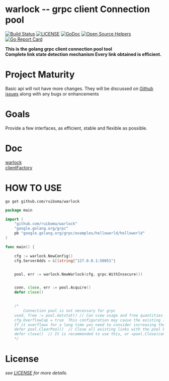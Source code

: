 # warlock -- grpc client Connection pool
[![Build Status](https://travis-ci.com/ruiboma/warlock.svg?branch=master)](https://travis-ci.com/ruiboma/warlock)
[![LICENSE](https://img.shields.io/badge/licence-Apache%202.0-brightgreen.svg?style=flat-square)](https://github.com/ruiboma/warlock/blob/master/LICENSE)
[![GoDoc](https://godoc.org/github.com/ruiboma/warlock?status.svg)](https://godoc.org/github.com/ruiboma/warlock)
[![Open Source Helpers](https://www.codetriage.com/ruiboma/warlock/badges/users.svg)](https://www.codetriage.com/ruiboma/warlock)
[![Go Report Card](https://goreportcard.com/badge/github.com/ruiboma/warlock)](https://goreportcard.com/report/github.com/ruiboma/warlock)


**This is the golang grpc client connection pool tool**\
**Complete link state detection mechanism Every link obtained is efficient.**

# Project Maturity
Basic api will not have more changes.
They will be discussed on [Github issues](https://github.com/ruiboma/warlock/issues) along with any bugs or enhancements

# Goals
Provide a few interfaces, as efficient, stable and flexible as possible.

# Doc
[warlock](https://godoc.org/github.com/ruiboma/warlock)\
[clientFactory](https://godoc.org/github.com/ruiboma/warlock/clientfactory)

# HOW TO USE
```shell
go get github.com/ruiboma/warlock
```
```go
package main

import (
	"github.com/ruiboma/warlock"
	"google.golang.org/grpc"
	pb "google.golang.org/grpc/examples/helloworld/helloworld"
)

func main() {

	cfg := warlock.NewConfig()
	cfg.ServerAdds = &[]string{"127.0.0.1:50051"}


	pool, err := warlock.NewWarlock(cfg, grpc.WithInsecure())


	conn, close, err := pool.Acquire()
	defer close()

	
    /*
        Connection pool is not necessary for grpc
	used, free := pool.Getstat() // Can view usage and free quantities
	cfg.OverflowCap = true  This configuration may cause the existing link to exceed the total number set.
	If it overflows for a long time you need to consider increasing the value of cap.
	defer pool.ClearPool()  // Close all existing links with the pool before exiting the program
	defer close()  // It is recommended to use this, or <pool.Close(conn)> func 
    */
```

# License
*see [LICENSE](https://github.com/ruiboma/warlock/blob/master/LICENSE) for more details.*
